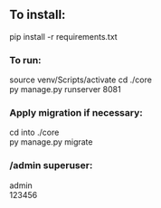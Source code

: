 ## To install:

pip install -r requirements.txt<br />

### To run:

source venv/Scripts/activate
cd ./core<br />
py manage.py runserver 8081<br />

### Apply migration if necessary:

cd into ./core<br />
py manage.py migrate<br />

### /admin superuser:

admin<br />
123456<br />
